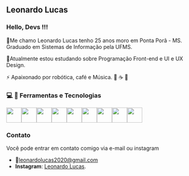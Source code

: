 ## Leonardo Lucas
### Hello, Devs !!!
🔭Me chamo Leonardo Lucas tenho 25 anos moro em Ponta Porã - MS. Graduado em Sistemas de Informação pela UFMS.

🌱Atualmente estou estudando sobre Programação Front-end e UI e UX Design.

⚡ Apaixonado por robótica, café e Música.  :robot: :coffee: 🎵

### :computer: :rocket: Ferramentas e Tecnologias 
<img src="https://cdn.jsdelivr.net/gh/devicons/devicon/icons/vscode/vscode-original-wordmark.svg" width="40"/><img src="https://cdn.jsdelivr.net/gh/devicons/devicon/icons/react/react-original.svg" width="40" /><img src="https://cdn.jsdelivr.net/gh/devicons/devicon/icons/nextjs/nextjs-original-wordmark.svg" width="40" /><img src="https://cdn.jsdelivr.net/gh/devicons/devicon/icons/sass/sass-original.svg" width="40" /><img src="https://cdn.jsdelivr.net/gh/devicons/devicon/icons/css3/css3-original.svg" width="40"/><img src="https://cdn.jsdelivr.net/gh/devicons/devicon/icons/html5/html5-original.svg" width="40" /><img src="https://cdn.jsdelivr.net/gh/devicons/devicon/icons/javascript/javascript-original.svg" width="40" /><img src="https://cdn.jsdelivr.net/gh/devicons/devicon/icons/figma/figma-original.svg" width="40"/><img src="https://cdn.jsdelivr.net/gh/devicons/devicon/icons/typescript/typescript-original.svg" width="40"/>

### Contato
Você pode entrar em contato comigo via e-mail ou instagram
* 📧leonardolucas2020@gmail.com
* **Instagram**: [Leonardo Lucas](https://www.instagram.com/sigmaforc3). 

<!--
**SigmaForce/SigmaForce** is a ✨ _special_ ✨ repository because its `README.md` (this file) appears on your GitHub profile.

Here are some ideas to get you started:

- 🔭 I’m currently working on ...
- 🌱 I’m currently learning ...
- 👯 I’m looking to collaborate on ...
- 🤔 I’m looking for help with ...
- 💬 Ask me about ...
- 📫 How to reach me: ...
- 😄 Pronouns: ...
- ⚡ Fun fact: ...
-->
